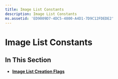 ```yaml
---
title: Image List Constants
description: Image List Constants
ms.assetid: 'ED9009D7-4DC5-4800-A4D1-7D9C12FDEDE2'
---
```


# Image List Constants

## In This Section

-   [**Image List Creation Flags**](ilc-constants.md)

 

 




